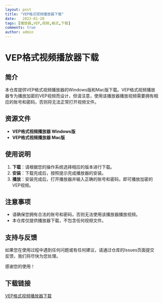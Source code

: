 ```yaml
---
layout: post
title: "VEP格式视频播放器下载"
date:   2022-01-20
tags: [播放器,VEP,视频,格式,下载]
comments: true
author: admin
---
```

# VEP格式视频播放器下载

## 简介
本仓库提供VEP格式视频播放器的Windows版和Mac版下载。VEP格式视频播放器专为播放加密的VEP视频而设计，但请注意，使用该播放器播放视频需要拥有相应的账号和密码，否则将无法正常打开视频文件。

## 资源文件
- **VEP格式视频播放器 Windows版**
- **VEP格式视频播放器 Mac版**

## 使用说明
1. **下载**：请根据您的操作系统选择相应的版本进行下载。
2. **安装**：下载完成后，按照提示完成播放器的安装。
3. **播放**：安装完成后，打开播放器并输入正确的账号和密码，即可播放加密的VEP视频。

## 注意事项
- 请确保您拥有合法的账号和密码，否则无法使用该播放器播放视频。
- 本仓库仅提供播放器下载，不包含任何视频文件。

## 支持与反馈
如果您在使用过程中遇到任何问题或有任何建议，请通过仓库的Issues页面提交反馈，我们将尽快为您处理。

感谢您的使用！

## 下载链接

[VEP格式视频播放器下载](https://pan.quark.cn/s/1e5bab0f66bd)